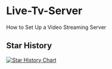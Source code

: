 # Live-Tv-Server
How to Set Up a Video Streaming Server

## Star History

[![Star History Chart](https://api.star-history.com/svg?repos=sohag1192/Live-Tv-Server&type=Date)](https://www.star-history.com/#sohag1192/Live-Tv-Server&Date)
